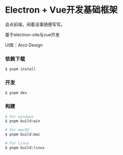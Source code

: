 # Electron + Vue开发基础框架

会点前端，闲着没事随便写写。

基于electron-vite与vue开发

UI库：Arco Design

### 依赖下载

```bash
$ pnpm install
```

### 开发

```bash
$ pnpm dev
```

### 构建

```bash
# For windows
$ pnpm build:win

# For macOS
$ pnpm build:mac

# For Linux
$ pnpm build:linux
```
